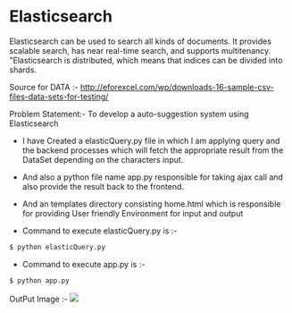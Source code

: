 # Elasticsearch 

Elasticsearch can be used to search all kinds of documents. It provides scalable search, has near real-time search, and supports multitenancy. "Elasticsearch is distributed, which means that indices can be divided into shards.

Source for DATA :-
http://eforexcel.com/wp/downloads-16-sample-csv-files-data-sets-for-testing/

Problem Statement:- To develop a auto-suggestion system using Elasticsearch

 - I have Created a elasticQuery.py file in which I am applying query and the backend processes which will fetch the appropriate result from the DataSet depending on the characters input.
 
 - And also a python file name app.py responsible for taking ajax call and also provide the result back to the frontend.

 - And an templates directory consisting home.html which is responsible for providing User friendly Environment for input and output
 
 - Command to execute elasticQuery.py is :-
```sh
$ python elasticQuery.py
```
 - Command to execute app.py is :-
```sh
$ python app.py
```

OutPut Image :- 
<img src=outputImages/task-1.png>


